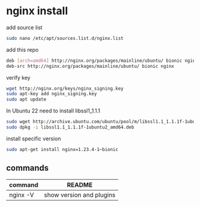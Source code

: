 # nginx install 
add source list

```sh
sudo nano /etc/apt/sources.list.d/nginx.list
```

add this repo 
```sh
deb [arch=amd64] http://nginx.org/packages/mainline/ubuntu/ bionic nginx
deb-src http://nginx.org/packages/mainline/ubuntu/ bionic nginx
```

verify key
```sh
wget http://nginx.org/keys/nginx_signing.key
sudo apt-key add nginx_signing.key
sudo apt update
```

In Ubuntu 22 need to install libssl1_1.1.1
```sh
sudo wget http://archive.ubuntu.com/ubuntu/pool/m/libssl1.1_1.1.1f-1ubuntu2_amd64.deb
sudo dpkg -i libssl1.1_1.1.1f-1ubuntu2_amd64.deb
```
install specific version
```sh
sudo apt-get install nginx=1.23.4-1~bionic
```

## commands

|command | README |
| ------ | ------ |
|nginx -V | show version and plugins |

